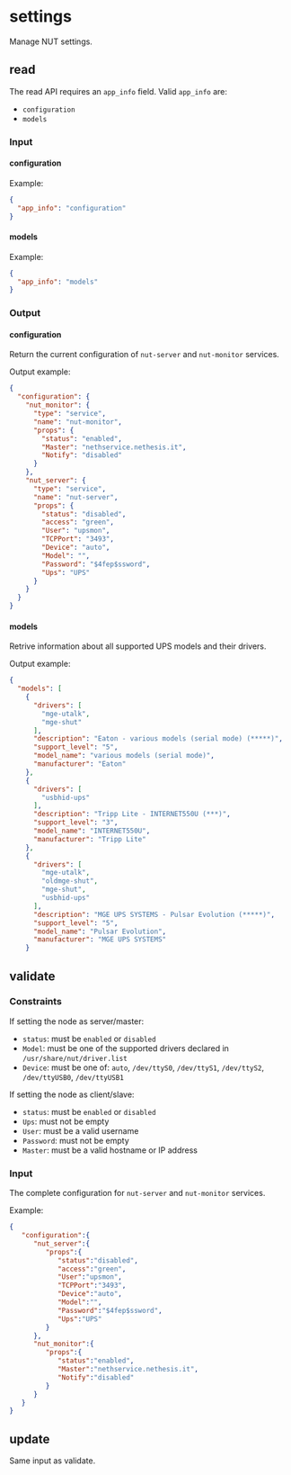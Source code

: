 # settings

Manage NUT settings.

## read

The read API requires an `app_info` field.
Valid `app_info` are:

- `configuration`
- `models`

### Input

#### configuration

Example:
```json
{
  "app_info": "configuration"
}
```

#### models

Example:
```json
{
  "app_info": "models"
}
```

### Output

#### configuration

Return the current configuration of `nut-server` and `nut-monitor` services.

Output example:
```json
{
  "configuration": {
    "nut_monitor": {
      "type": "service",
      "name": "nut-monitor",
      "props": {
        "status": "enabled",
        "Master": "nethservice.nethesis.it",
        "Notify": "disabled"
      }
    },
    "nut_server": {
      "type": "service",
      "name": "nut-server",
      "props": {
        "status": "disabled",
        "access": "green",
        "User": "upsmon",
        "TCPPort": "3493",
        "Device": "auto",
        "Model": "",
        "Password": "$4fep$ssword",
        "Ups": "UPS"
      }
    }
  }
}
```

#### models

Retrive information about all supported UPS models and their drivers.

Output example:
```json
{
  "models": [
    {
      "drivers": [
        "mge-utalk",
        "mge-shut"
      ],
      "description": "Eaton - various models (serial mode) (*****)",
      "support_level": "5",
      "model_name": "various models (serial mode)",
      "manufacturer": "Eaton"
    },
    {
      "drivers": [
        "usbhid-ups"
      ],
      "description": "Tripp Lite - INTERNET550U (***)",
      "support_level": "3",
      "model_name": "INTERNET550U",
      "manufacturer": "Tripp Lite"
    },
    {
      "drivers": [
        "mge-utalk",
        "oldmge-shut",
        "mge-shut",
        "usbhid-ups"
      ],
      "description": "MGE UPS SYSTEMS - Pulsar Evolution (*****)",
      "support_level": "5",
      "model_name": "Pulsar Evolution",
      "manufacturer": "MGE UPS SYSTEMS"
    }
```

## validate

### Constraints

If setting the node as server/master:

- `status`: must be `enabled` or `disabled`
- `Model`: must be one of the supported drivers declared in `/usr/share/nut/driver.list`
- `Device`: must be one of: `auto`, `/dev/ttyS0`, `/dev/ttyS1`, `/dev/ttyS2`, `/dev/ttyUSB0`, `/dev/ttyUSB1`

If setting the node as client/slave:

- `status`: must be `enabled` or `disabled`
- `Ups`: must not be empty
- `User`: must be a valid username
- `Password`: must not be empty
- `Master`: must be a valid hostname or IP address

### Input

The complete configuration for `nut-server` and `nut-monitor` services.

Example:
```json
{
   "configuration":{
      "nut_server":{
         "props":{
            "status":"disabled",
            "access":"green",
            "User":"upsmon",
            "TCPPort":"3493",
            "Device":"auto",
            "Model":"",
            "Password":"$4fep$ssword",
            "Ups":"UPS"
         }
      },
      "nut_monitor":{
         "props":{
            "status":"enabled",
            "Master":"nethservice.nethesis.it",
            "Notify":"disabled"
         }
      }
   }
}
```

## update

Same input as validate.
